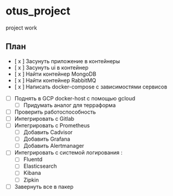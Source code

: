 # otus_project
project work

## План

 - [ x ] Засунуть приложение в контейнеры 
 - [ x ] Засунуть ui в контейнер
 - [ x ] Найти контейнер MongoDB 
 - [ x ] Найти контейнер RabbitMQ
 - [ x ] Написать docker-compose с зависимостями сервисов
 - [ ] Поднять в GCP docker-host с помощью gcloud
     - [ ] Придумать аналог для терраформа
 - [ ] Проверить работоспособность
 - [ ] Интегрировать с Gitlab
 - [ ] Интегрировать с Prometheus
     - [ ] Добавить Cadvisor
     - [ ] Добавить Grafana
     - [ ] Добавить Alertmanager
 - [ ] Интегрировать с системой логирования :
     - [ ]  Fluentd 
     - [ ]  Elasticsearch 
     - [ ]  Kibana
     - [ ]  Zipkin

 - [ ] Завернуть все в пакер
